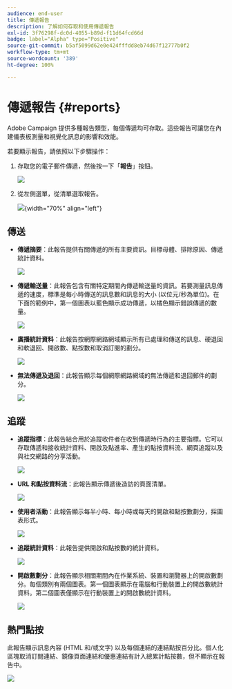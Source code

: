 ```yaml
---
audience: end-user
title: 傳遞報告
description: 了解如何存取和使用傳遞報告
exl-id: 3f76298f-dc0d-4055-b89d-f11d64fcd66d
badge: label="Alpha" type="Positive"
source-git-commit: b5af5099d62e0e424fffdd8eb74d67f12777b0f2
workflow-type: tm+mt
source-wordcount: '389'
ht-degree: 100%

---
```


# 傳遞報告 {#reports}


Adobe Campaign 提供多種報告類型，每個傳遞均可存取。這些報告可讓您在內建儀表板測量和視覺化訊息的影響和效能。

若要顯示報告，請依照以下步驟操作：

1. 存取您的電子郵件傳遞，然後按一下「**報告**」按鈕。

   ![](assets/reporting.png)

1. 從左側選單，從清單選取報告。

   ![](assets/reporting2.png){width="70%" align="left"}

## 傳送

* **傳遞摘要**：此報告提供有關傳遞的所有主要資訊。目標母體、排除原因、傳遞統計資料。

   ![](assets/reporting3.png)

* **傳遞輸送量**：此報告包含有關特定期間內傳遞輸送量的資訊。若要測量訊息傳遞的速度，標準是每小時傳送的訊息數和訊息的大小 (以位元/秒為單位)。在下面的範例中，第一個圖表以藍色顯示成功傳遞，以橘色顯示錯誤傳遞的數量。

   ![](assets/reporting3bis.png)

* **廣播統計資料**：此報告按網際網路網域顯示所有已處理和傳送的訊息、硬退回和軟退回、開啟數、點按數和取消訂閱的劃分。

   ![](assets/reporting4.png)

* **無法傳遞及退回**：此報告顯示每個網際網路網域的無法傳遞和退回郵件的劃分。

   ![](assets/reporting5.png)

## 追蹤

* **追蹤指標**：此報告結合用於追蹤收件者在收到傳遞時行為的主要指標。它可以存取傳遞和接收統計資料、開啟及點進率、產生的點按資料流、網頁追蹤以及與社交網路的分享活動。

   ![](assets/reporting6.png)

* **URL 和點按資料流**：此報告顯示傳遞後造訪的頁面清單。

   ![](assets/reporting7.png)

* **使用者活動**：此報告顯示每半小時、每小時或每天的開啟和點按數劃分，採圖表形式。

   ![](assets/reporting8.png)

* **追蹤統計資料**：此報告提供開啟和點按數的統計資料。

   ![](assets/reporting9.png)

* **開啟數劃分**：此報告顯示相關期間內在作業系統、裝置和瀏覽器上的開啟數劃分。每個類別有兩個圖表。第一個圖表顯示在電腦和行動裝置上的開啟數統計資料。第二個圖表僅顯示在行動裝置上的開啟數統計資料。

   ![](assets/reporting10.png)

## 熱門點按

此報告顯示訊息內容 (HTML 和/或文字) 以及每個連結的連結點按百分比。個人化區塊取消訂閱連結、鏡像頁面連結和優惠連結有計入總累計點按數，但不顯示在報告中。

![](assets/reporting11.png)
